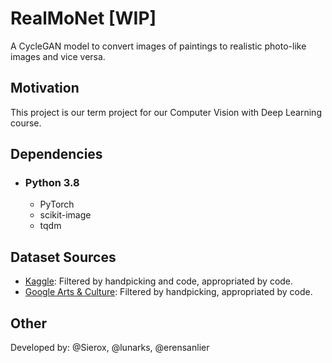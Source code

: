 # RealMoNet [WIP]
A CycleGAN model to convert images of paintings to realistic photo-like images and vice versa.

## Motivation
This project is our term project for our Computer Vision with Deep Learning course.

## Dependencies
- ### Python 3.8
  - PyTorch
  - scikit-image
  - tqdm
  
## Dataset Sources
- [Kaggle](https://www.kaggle.com/arnaud58/landscape-pictures): Filtered by handpicking and code, appropriated by code.
- [Google Arts & Culture](https://artsandculture.google.com/): Filtered by handpicking, appropriated by code.

## Other
Developed by: @Sierox, @lunarks, @erensanlier
